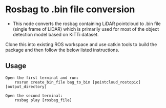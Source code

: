 # Rosbag to .bin file conversion

- This node converts the rosbag containing LiDAR pointcloud to .bin file (single frame of LiDAR) which is primarily used for most of the object detection model based on KiTTi dataset. 

Clone this into existing ROS workspace and use catkin tools to build the package and then follow the below listed instructions.

## Usage

```
Open the first terminal and run:
	rosrun create_bin_file bag_to_bin [pointcloud_rostopic] [output_directory]

Open the second terminal:
	rosbag play [rosbag_file]
```

